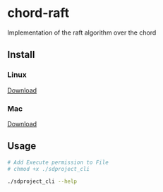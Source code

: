 # chord-raft

Implementation of the raft algorithm over the chord

## Install

### Linux
[Download](https://github.com/maycommit/chord-raft/raw/master/dist/linux/sdproject_cli)

### Mac
[Download](https://github.com/maycommit/chord-raft/raw/master/dist/mac/sdproject_cli)

## Usage
```sh
# Add Execute permission to File
# chmod +x ./sdproject_cli

./sdproject_cli --help
```


